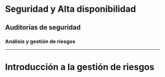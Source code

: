 
<!-- .slide: data-background="#2C3E50" -->
# Seguridad y Alta disponibilidad
## Auditorías de seguridad
### Análisis y gestión de riesgos

---


# Introducción a la gestión de riesgos